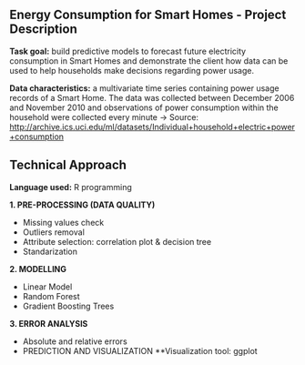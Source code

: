 ## Energy Consumption for Smart Homes - Project Description 

**Task goal:** build predictive models to forecast future electricity consumption in Smart Homes and demonstrate the client how data can be used to help households make decisions regarding power usage. 

**Data characteristics:** a multivariate time series containing power usage records of a Smart Home. The data was collected between December 2006 and November 2010 and observations of power consumption within the household were collected every minute
-> Source: http://archive.ics.uci.edu/ml/datasets/Individual+household+electric+power+consumption


## Technical Approach
**Language used:** R programming

**1. PRE-PROCESSING (DATA QUALITY)**
- Missing values check
- Outliers removal
- Attribute selection: correlation plot & decision tree
- Standarization


**2. MODELLING**
- Linear Model
- Random Forest
- Gradient Boosting Trees

**3. ERROR ANALYSIS**
- Absolute and relative errors
- PREDICTION AND VISUALIZATION
**Visualization tool: ggplot
